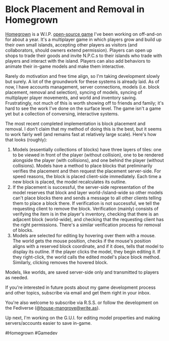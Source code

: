 # Block Placement and Removal in Homegrown

[Homegrown](https://blake.earth/tag:Homegrown) is a W.I.P. [open-source game](https://github.com/blakeearth/homegrown) I've been working on off-and-on for about a year. It's a multiplayer game in which players grow and build up their own small islands, accepting other players as visitors (and collaborators, should owners extend permission). Players can open up shops to trade their goods and invite N.P.C.s to their islands who trade with players and interact with the island. Players can also add behaviors to animate their in-game models and make them interactive.

Rarely do motivation and free time align, so I'm taking development slowly but surely. A lot of the groundwork for these systems is already laid. As of now, I have accounts management, server connections, models (i.e. block placement, removal and selection), syncing of models, syncing of multiplayer player movements, and world and inventory saving. Frustratingly, not much of this is worth showing off to friends and family; it's hard to see the work I've done on the surface level. The game isn't a game yet but a collection of conversing, interactive systems.

The most recent completed implementation is block placement and removal. I don't claim that my method of doing this is the best, but it seems to work fairly well (and remains fast at relatively large scale). Here's how that looks (roughly):

1. Models (essentially collections of blocks) have three layers of tiles: one to be viewed in front of the player (without collision), one to be rendered alongside the player (with collisions), and one behind the player (without collisions). Models have a method to place blocks that preliminarily verifies the placement and then request the placement server-side. For speed reasons, the block is placed client-side immediately. Each time a new block is placed, the model recalculates its outline.
2. If the placement is successful, the server-side representation of the model reserves that block and layer world-/island-wide so other models can't place blocks there and sends a message to all other clients telling them to place a block there. If verification is not successful, we tell the requesting client to remove the block. Verification (mainly) consists of verifying the item is in the player's inventory, checking that there is an adjacent block (world-wide), and checking that the requesting client has the right permissions. There's a similar verification process for removal of blocks.
3. Models are selected for editing by hovering over them with a mouse. The world gets the mouse position, checks if the mouse's position aligns with a reserved block coordinate, and if it does, tells that model to display its outline. If the player clicks the model, they begin editing it. If they right-click, the world calls the edited model's place block method. Similarly, clicking removes the hovered block.

Models, like worlds, are saved server-side only and transmitted to players as needed.

If you're interested in future posts about my game development process and other topics, subscribe via email and get them right in your inbox.

<!--emailsub-->
You're also welcome to subscribe via R.S.S. or follow the development on the Fediverse (@house-mangrove@write.as).

Up next, I'm working on the G.U.I. for editing model properties and making servers/accounts easier to save in-game.

#Homegrown #Gamedev